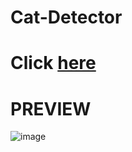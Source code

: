 # Cat-Detector
# Click <a href = "https://ren1504-cat-detector--main-sjsoff.streamlitapp.com//">here</a>
# PREVIEW

![image](https://user-images.githubusercontent.com/106328022/193679392-75c7c0ec-58e9-42bf-b1c7-7f2c67a825ef.png)


